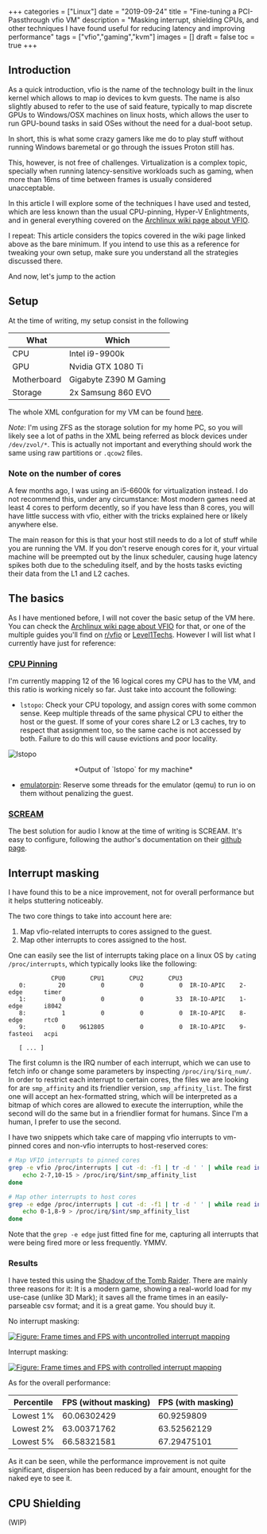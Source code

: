 +++
categories = ["Linux"]
date = "2019-09-24"
title = "Fine-tuning a PCI-Passthrough vfio VM"
description = "Masking interrupt, shielding CPUs, and other techniques I have found useful for reducing latency and improving performance"
tags = ["vfio","gaming","kvm"]
images = []
draft = false
toc = true
+++

## Introduction

As a quick introduction, vfio is the name of the technology built in the linux kernel which allows to map io devices to kvm guests. The name is also slightly abused to refer to the use of said feature, typically to map discrete GPUs to Windows/OSX machines on linux hosts, which allows the user to run GPU-bound tasks in said OSes without the need for a dual-boot setup.

In short, this is what some crazy gamers like me do to play stuff without running Windows baremetal or go through the issues Proton still has.

This, however, is not free of challenges. Virtualization is a complex topic, specially when running latency-sensitive workloads such as gaming, when more than 16ms of time between frames is usually considered unacceptable.

In this article I will explore some of the techniques I have used and tested, which are less known than the usual CPU-pinning, Hyper-V Enlightments, and in general everything covered on the [Archlinux wiki page about VFIO](https://wiki.archlinux.org/index.php/PCI_passthrough_via_OVMF).

I repeat: This article considers the topics covered in the wiki page linked above as the bare minimum. If you intend to use this as a reference for tweaking your own setup, make sure you understand all the strategies discussed there.

And now, let's jump to the action

<!--more-->

## Setup

At the time of writing, my setup consist in the following

| What        | Which                  |
| ----------- | ---------------------- |
| CPU         | Intel i9-9900k         |
| GPU         | Nvidia GTX 1080 Ti     |
| Motherboard | Gigabyte Z390 M Gaming |
| Storage     | 2x Samsung 860 EVO     |

The whole XML confguration for my VM can be found [here](https://gist.github.com/roobre/8f2d86a51a6b619a6622a64a58f9fc94).

*Note*: I'm using ZFS as the storage solution for my home PC, so you will likely see a lot of paths in the XML being referred as block devices under `/dev/zvol/*`. This is actually not important and everything should work the same using raw partitions or `.qcow2` files.

### Note on the number of cores

A few months ago, I was using an i5-6600k for virtualization instead. I do not recommend this, under any circumstance: Most modern games need at least 4 cores to perform decently, so if you have less than 8 cores, you will have little success with vfio, either with the tricks explained here or likely anywhere else.

The main reason for this is that your host still needs to do a lot of stuff while you are running the VM. If you don't reserve enough cores for it, your virtual machine will be preempted out by the linux scheduler, causing huge latency spikes both due to the scheduling itself, and by the hosts tasks evicting their data from the L1 and L2 caches.

## The basics

As I have mentioned before, I will not cover the basic setup of the VM here. You can check the [Archlinux wiki page about VFIO](https://wiki.archlinux.org/index.php/PCI_passthrough_via_OVMF) for that, or one of the multiple guides you'll find on [r/vfio](https://reddit.com/r/vfio) or [Level1Techs](https://forum.level1techs.com/c/software/vfio). However I will list what I currently have just for reference:

### [CPU Pinning](https://wiki.archlinux.org/index.php/PCI_passthrough_via_OVMF#CPU_pinning)

 I'm currently mapping 12 of the 16 logical cores my CPU has to the VM, and this ratio is working nicely so far. Just take into account the following:

* `lstopo`: Check your CPU topology, and assign cores with some common sense. Keep multiple threads of the same physical CPU to either the host or the guest. If some of your cores share L2 or L3 caches, try to respect that assignment too, so the same cache is not accessed by both. Failure to do this will cause evictions and poor locality.

![`lstopo`](/img/vfio/lstopo.svg)
<center>*Output of `lstopo` for my machine*</center>

* [emulatorpin](https://gist.github.com/roobre/8f2d86a51a6b619a6622a64a58f9fc94#file-winvirtexpress-xml-L38): Reserve some threads for the emulator (qemu) to run io on them without penalizing the guest.

### [SCREAM](https://github.com/duncanthrax/scream/)

The best solution for audio I know at the time of writing is SCREAM. It's easy to configure, following the author's documentation on their [github page](https://github.com/duncanthrax/scream/).


## Interrupt masking

I have found this to be a nice improvement, not for overall performance but it helps stuttering noticeably.

The two core things to take into account here are:

1. Map vfio-related interrupts to cores assigned to the guest.
2. Map other interrupts to cores assigned to the host.

One can easily see the list of interrupts taking place on a linux OS by `cat`ing `/proc/interrupts`, which typically looks like the following:

```
            CPU0       CPU1       CPU2       CPU3
   0:         20          0          0          0  IR-IO-APIC    2-edge      timer
   1:          0          0          0         33  IR-IO-APIC    1-edge      i8042
   8:          1          0          0          0  IR-IO-APIC    8-edge      rtc0
   9:          0    9612805          0          0  IR-IO-APIC    9-fasteoi   acpi

   [ ... ]
```

The first column is the IRQ number of each interrupt, which we can use to fetch info or change some parameters by inspecting `/proc/irq/$irq_num/`. In order to restrict each interrupt to certain cores, the files we are looking for are `smp_affinity` and its friendlier version, `smp_affinity_list`. The first one will accept an hex-formatted string, which will be interpreted as a bitmap of which cores are allowed to execute the interruption, while the second will do the same but in a friendlier format for humans. Since I'm a human, I prefer to use the second.

I have two snippets which take care of mapping vfio interrupts to vm-pinned cores and non-vfio interrupts to host-reserved cores:

```bash
# Map VFIO interrupts to pinned cores
grep -e vfio /proc/interrupts | cut -d: -f1 | tr -d ' ' | while read int; do
	echo 2-7,10-15 > /proc/irq/$int/smp_affinity_list
done

# Map other interrupts to host cores
grep -e edge /proc/interrupts | cut -d: -f1 | tr -d ' ' | while read int; do
	echo 0-1,8-9 > /proc/irq/$int/smp_affinity_list
done
```

Note that the `grep -e edge` just fitted fine for me, capturing all interrupts that were being fired more or less frequently. YMMV.

### Results

I have tested this using the [Shadow of the Tomb Raider](https://steamcommunity.com/id/roobre/stats/appid/750920/). There are mainly three reasons for it: It is a modern game, showing a real-world load for my use-case (unlike 3D Mark); it saves all the frame times in an easily-parseable csv format; and it is a great game. You should buy it.

No interrupt masking:

[![Figure: Frame times and FPS with uncontrolled interrupt mapping](/img/vfio/time-unmasked.png)](/img/vfio/time-unmasked.svg)

Interrupt masking:

[![Figure: Frame times and FPS with controlled interrupt mapping](/img/vfio/time-masked.png)](/img/vfio/time-masked.svg)

As for the overall performance:

| Percentile | FPS (without masking) | FPS (with masking) |
|------------|-----------------------|--------------------|
| Lowest 1%  | 60.06302429           | 60.9259809         |
| Lowest 2%  | 63.00371762           | 63.52562129        |
| Lowest 5%  | 66.58321581           | 67.29475101        |

As it can be seen, while the performance improvement is not quite significant, dispersion has been reduced by a fair amount, enought for the naked eye to see it.


## CPU Shielding

(WIP)
